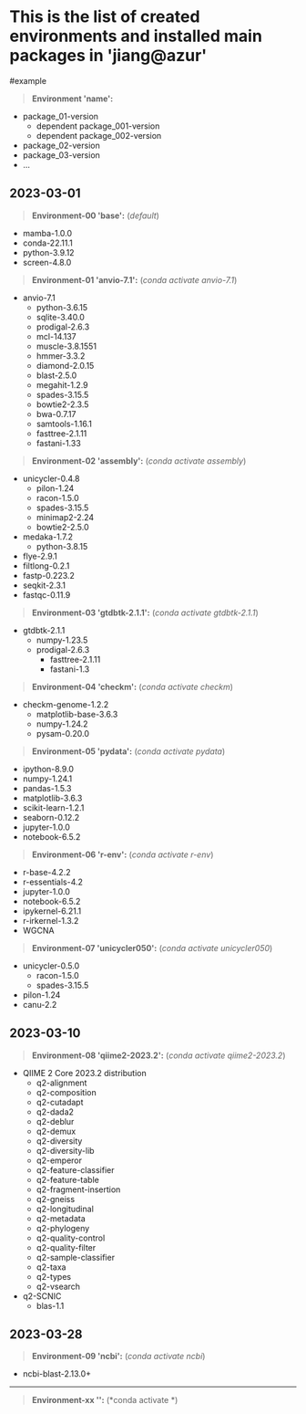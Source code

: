 # This is the list of created environments and installed main packages in 'jiang@azur'


#example
> **Environment 'name':**
- package_01-version
  - dependent package_001-version
  - dependent package_002-version
- package_02-version
- package_03-version
- ...


## 2023-03-01
> **Environment-00 'base':** (*default*)
- mamba-1.0.0
- conda-22.11.1
- python-3.9.12
- screen-4.8.0


> **Environment-01 'anvio-7.1':** (*conda activate anvio-7.1*)
- anvio-7.1
  - python-3.6.15
  - sqlite-3.40.0 
  - prodigal-2.6.3
  - mcl-14.137
  - muscle-3.8.1551
  - hmmer-3.3.2
  - diamond-2.0.15
  - blast-2.5.0
  - megahit-1.2.9
  - spades-3.15.5
  - bowtie2-2.3.5
  - bwa-0.7.17
  - samtools-1.16.1
  - fasttree-2.1.11
  - fastani-1.33


> **Environment-02 'assembly':** (*conda activate assembly*)
- unicycler-0.4.8 
  - pilon-1.24
  - racon-1.5.0
  - spades-3.15.5
  - minimap2-2.24
  - bowtie2-2.5.0
- medaka-1.7.2 
  - python-3.8.15
- flye-2.9.1
- filtlong-0.2.1
- fastp-0.223.2
- seqkit-2.3.1 
- fastqc-0.11.9


> **Environment-03 'gtdbtk-2.1.1':** (*conda activate gtdbtk-2.1.1*)
- gtdbtk-2.1.1
  - numpy-1.23.5
  - prodigal-2.6.3
	- fasttree-2.1.11
	- fastani-1.3


> **Environment-04 'checkm':** (*conda activate checkm*)
- checkm-genome-1.2.2
	- matplotlib-base-3.6.3
	- numpy-1.24.2
	- pysam-0.20.0


> **Environment-05 'pydata':** (*conda activate pydata*)
- ipython-8.9.0 
- numpy-1.24.1
- pandas-1.5.3
- matplotlib-3.6.3 
- scikit-learn-1.2.1
- seaborn-0.12.2 
- jupyter-1.0.0
- notebook-6.5.2


> **Environment-06 'r-env':** (*conda activate r-env*)
- r-base-4.2.2
- r-essentials-4.2
- jupyter-1.0.0
- notebook-6.5.2
- ipykernel-6.21.1
- r-irkernel-1.3.2
- WGCNA 
  

> **Environment-07 'unicycler050':** (*conda activate unicycler050*)
- unicycler-0.5.0
	- racon-1.5.0
	- spades-3.15.5
- pilon-1.24
- canu-2.2

## 2023-03-10
> **Environment-08 'qiime2-2023.2':** (*conda activate qiime2-2023.2*)
- QIIME 2 Core 2023.2 distribution
	- q2-alignment
	- q2-composition
	- q2-cutadapt
	- q2-dada2
	- q2-deblur
	- q2-demux
	- q2-diversity
	- q2-diversity-lib
	- q2-emperor
	- q2-feature-classifier
	- q2-feature-table
	- q2-fragment-insertion
	- q2-gneiss
	- q2-longitudinal
	- q2-metadata
	- q2-phylogeny
	- q2-quality-control
	- q2-quality-filter
	- q2-sample-classifier
	- q2-taxa
	- q2-types
	- q2-vsearch
- q2-SCNIC
	- blas-1.1

## 2023-03-28
> **Environment-09 'ncbi':** (*conda activate ncbi*)
- ncbi-blast-2.13.0+


***
> **Environment-xx '':** (*conda activate *)
